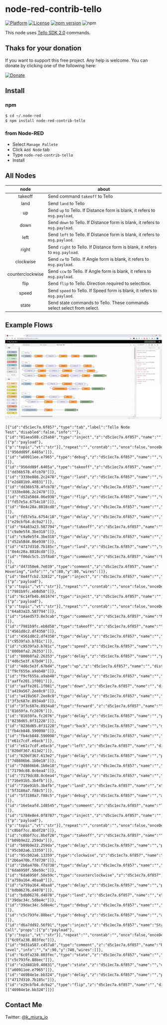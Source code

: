 # node-red-contrib-tello

[![Platform](https://img.shields.io/badge/platform-Node--RED-red)](https://nodered.org)
[![License](https://img.shields.io/badge/License-Apache%202.0-green.svg)](https://opensource.org/licenses/Apache-2.0)
[![npm version](https://badge.fury.io/js/node-red-contrib-tello.svg)](https://badge.fury.io/js/node-red-contrib-tello)
![npm](https://img.shields.io/npm/dt/node-red-contrib-tello.svg)

This node uses [Tello SDK 2.0](https://dl-cdn.ryzerobotics.com/downloads/Tello/Tello%20SDK%202.0%20User%20Guide.pdf) commands.

## Thaks for your donation

If you want to support this free project. Any help is welcome. You can donate by clicking one of the following here:

[![Donate](https://d1iczxrky3cnb2.cloudfront.net/button-medium-blue.png)](https://donorbox.org/donation-for-node-red-contrib-tello-1?default_interval=o)

## Install

### npm

```
$ cd ~/.node-red
$ npm install node-red-contrib-tello
```

### from Node-RED

- Select `Manage Pallete`
- Click `Add Node` tab
- Type `node-red-contrib-tello`
- Install

## All Nodes

|       node       | about                                                                         |
| :--------------: | ----------------------------------------------------------------------------- |
|     takeoff      | Send command `takeoff` to Tello                                               |
|       land       | Send `land` to Tello                                                          |
|        up        | Send `up` to Tello. If Distance form is blank, it refers to `msg.payload`,    |
|       down       | Send `down` to Tello. If Distance form is blank, it refers to `msg.payload`.  |
|       left       | Send `left` to Tello. If Distance form is blank, it refers to `msg.paylaod`.  |
|      right       | Send `right` to Tello. If Distance form is blank, it refers to `msg.payload`. |
|    clockwise     | Send `cw` to Tello. If Angle form is blank, it refers to `msg.payload`.       |
| counterclockwise | Send `ccw` to Tello. If Angle form is blank, it refers to `msg.payload`.      |
|       flip       | Send `flip` to Tello. Direction required to selectbox.                        |
|      speed       | Send `speed` to Tello. If Speed form is blank, it refers to `msg.paylaod`.    |
|      state       | Send state commands to Tello. These commands select select from select.       |

## Example Flows

![Flow Example](https://github.com/Miura55/node-red-contrib-tello/raw/master/images/flow_sample.png)

```
[{"id":"d5c1ec7a.6f857","type":"tab","label":"Tello Node Test","disabled":false,"info":""},{"id":"81aea588.c25ab8","type":"inject","z":"d5c1ec7a.6f857","name":"","props":[{"p":"payload"},{"p":"topic","vt":"str"}],"repeat":"","crontab":"","once":false,"onceDelay":0.1,"topic":"","payload":"takeoff","payloadType":"str","x":90,"y":120,"wires":[["956dd09f.6465a"]]},{"id":"a60911ee.e7965","type":"debug","z":"d5c1ec7a.6f857","name":"","active":true,"tosidebar":true,"console":false,"tostatus":false,"complete":"false","statusVal":"","statusType":"auto","x":850,"y":120,"wires":[]},{"id":"956dd09f.6465a","type":"takeoff","z":"d5c1ec7a.6f857","name":"","x":230,"y":120,"wires":[["dd36b578.4fcb78"]]},{"id":"333be886.2c2478","type":"land","z":"d5c1ec7a.6f857","name":"","x":530,"y":120,"wires":[["e2d481b9.40831"]]},{"id":"dd36b578.4fcb78","type":"delay","z":"d5c1ec7a.6f857","name":"","pauseType":"delay","timeout":"5","timeoutUnits":"seconds","rate":"1","nbRateUnits":"1","rateUnits":"second","randomFirst":"1","randomLast":"5","randomUnits":"seconds","drop":false,"x":380,"y":120,"wires":[["333be886.2c2478"]]},{"id":"d52a58d4.06e938","type":"flip","z":"d5c1ec7a.6f857","name":"","direction":"b","x":590,"y":620,"wires":[["fd57e5a.6754c18"]]},{"id":"8e4c28a.8818cd8","type":"debug","z":"d5c1ec7a.6f857","name":"","active":true,"tosidebar":true,"console":false,"tostatus":false,"complete":"false","statusVal":"","statusType":"auto","x":810,"y":680,"wires":[]},{"id":"fd57e5a.6754c18","type":"delay","z":"d5c1ec7a.6f857","name":"","pauseType":"delay","timeout":"5","timeoutUnits":"seconds","rate":"1","nbRateUnits":"1","rateUnits":"second","randomFirst":"1","randomLast":"5","randomUnits":"seconds","drop":false,"x":160,"y":680,"wires":[["e29cbfb4.dc9a2"]]},{"id":"64a83a23.587794","type":"takeoff","z":"d5c1ec7a.6f857","name":"","x":250,"y":620,"wires":[["c9a9e5f4.3be318"]]},{"id":"c9a9e5f4.3be318","type":"delay","z":"d5c1ec7a.6f857","name":"","pauseType":"delay","timeout":"5","timeoutUnits":"seconds","rate":"1","nbRateUnits":"1","rateUnits":"second","randomFirst":"1","randomLast":"5","randomUnits":"seconds","drop":false,"x":420,"y":620,"wires":[["d52a58d4.06e938"]]},{"id":"4717d310.7b185c","type":"land","z":"d5c1ec7a.6f857","name":"","x":650,"y":680,"wires":[["8e4c28a.8818cd8"]]},{"id":"f06dc5c5.15f8a8","type":"comment","z":"d5c1ec7a.6f857","name":"Flip","info":"","x":70,"y":580,"wires":[]},{"id":"d47350e6.7e039","type":"comment","z":"d5c1ec7a.6f857","name":" Hovering","info":"","x":80,"y":80,"wires":[]},{"id":"8e4ffcb2.32812","type":"inject","z":"d5c1ec7a.6f857","name":"","props":[{"p":"payload"},{"p":"topic","vt":"str"}],"repeat":"","crontab":"","once":false,"onceDelay":0.1,"topic":"","payload":"takeoff","payloadType":"str","x":90,"y":240,"wires":[["7981b9fc.eb8d58"]]},{"id":"6c14fb4b.661674","type":"inject","z":"d5c1ec7a.6f857","name":"","props":[{"p":"payload"},{"p":"topic","vt":"str"}],"repeat":"","crontab":"","once":false,"onceDelay":0.1,"topic":"","payload":"takeoff","payloadType":"str","x":90,"y":620,"wires":[["64a83a23.587794"]]},{"id":"14aed573.8e3cab","type":"comment","z":"d5c1ec7a.6f857","name":"Move","info":"","x":70,"y":200,"wires":[]},{"id":"7981b9fc.eb8d58","type":"takeoff","z":"d5c1ec7a.6f857","name":"","x":240,"y":240,"wires":[["4561d8c2.df4358"]]},{"id":"4561d8c2.df4358","type":"delay","z":"d5c1ec7a.6f857","name":"","pauseType":"delay","timeout":"5","timeoutUnits":"seconds","rate":"1","nbRateUnits":"1","rateUnits":"second","randomFirst":"1","randomLast":"5","randomUnits":"seconds","drop":false,"x":380,"y":240,"wires":[["c9539fa3.b781c"]]},{"id":"c9539fa3.b781c","type":"speed","z":"d5c1ec7a.6f857","name":"","speed":"20","x":530,"y":240,"wires":[["800b8fa2.26353"]]},{"id":"800b8fa2.26353","type":"delay","z":"d5c1ec7a.6f857","name":"","pauseType":"delay","timeout":"2","timeoutUnits":"seconds","rate":"1","nbRateUnits":"1","rateUnits":"second","randomFirst":"1","randomLast":"5","randomUnits":"seconds","drop":false,"x":680,"y":240,"wires":[["4d6c5e3f.67bd4"]]},{"id":"4d6c5e3f.67bd4","type":"up","z":"d5c1ec7a.6f857","name":"","distance":"50","x":830,"y":240,"wires":[["f9cf655a.a9ab48"]]},{"id":"f9cf655a.a9ab48","type":"delay","z":"d5c1ec7a.6f857","name":"","pauseType":"delay","timeout":"3","timeoutUnits":"seconds","rate":"1","nbRateUnits":"1","rateUnits":"second","randomFirst":"1","randomLast":"5","randomUnits":"seconds","drop":false,"x":120,"y":300,"wires":[["aaffe201.1f081"]]},{"id":"aaffe201.1f081","type":"down","z":"d5c1ec7a.6f857","name":"","distance":"50","x":270,"y":300,"wires":[["a419a567.2ee8c8"]]},{"id":"a419a567.2ee8c8","type":"delay","z":"d5c1ec7a.6f857","name":"","pauseType":"delay","timeout":"3","timeoutUnits":"seconds","rate":"1","nbRateUnits":"1","rateUnits":"second","randomFirst":"1","randomLast":"5","randomUnits":"seconds","drop":false,"x":420,"y":300,"wires":[["3f3c687e.8934a8"]]},{"id":"3f3c687e.8934a8","type":"forward","z":"d5c1ec7a.6f857","name":"","distance":"50","x":580,"y":300,"wires":[["81659fa.fc2076"]]},{"id":"81659fa.fc2076","type":"delay","z":"d5c1ec7a.6f857","name":"","pauseType":"delay","timeout":"3","timeoutUnits":"seconds","rate":"1","nbRateUnits":"1","rateUnits":"second","randomFirst":"1","randomLast":"5","randomUnits":"seconds","drop":false,"x":740,"y":300,"wires":[["8236d65.8f31228"]]},{"id":"8236d65.8f31228","type":"back","z":"d5c1ec7a.6f857","name":"","distance":"50","x":870,"y":300,"wires":[["fb4cb848.590098"]]},{"id":"fb4cb848.590098","type":"delay","z":"d5c1ec7a.6f857","name":"","pauseType":"delay","timeout":"3","timeoutUnits":"seconds","rate":"1","nbRateUnits":"1","rateUnits":"second","randomFirst":"1","randomLast":"5","randomUnits":"seconds","drop":false,"x":120,"y":360,"wires":[["e61c7cdf.e0acb"]]},{"id":"e61c7cdf.e0acb","type":"left","z":"d5c1ec7a.6f857","name":"","distance":"50","x":270,"y":360,"wires":[["820df367.613e2"]]},{"id":"820df367.613e2","type":"delay","z":"d5c1ec7a.6f857","name":"","pauseType":"delay","timeout":"3","timeoutUnits":"seconds","rate":"1","nbRateUnits":"1","rateUnits":"second","randomFirst":"1","randomLast":"5","randomUnits":"seconds","drop":false,"x":420,"y":360,"wires":[["7d8606b6.1b0e18"]]},{"id":"7d8606b6.1b0e18","type":"right","z":"d5c1ec7a.6f857","name":"","distance":"50","x":550,"y":360,"wires":[["7179dc88.0c6ea4"]]},{"id":"7179dc88.0c6ea4","type":"delay","z":"d5c1ec7a.6f857","name":"","pauseType":"delay","timeout":"5","timeoutUnits":"seconds","rate":"1","nbRateUnits":"1","rateUnits":"second","randomFirst":"1","randomLast":"5","randomUnits":"seconds","drop":false,"x":680,"y":360,"wires":[["716e91b5.3b4fb"]]},{"id":"716e91b5.3b4fb","type":"land","z":"d5c1ec7a.6f857","name":"","x":810,"y":360,"wires":[["5f3180a7.f88c5"]]},{"id":"5f3180a7.f88c5","type":"debug","z":"d5c1ec7a.6f857","name":"","active":true,"tosidebar":true,"console":false,"tostatus":false,"complete":"false","statusVal":"","statusType":"auto","x":970,"y":360,"wires":[]},{"id":"16e5eafd.1d8545","type":"comment","z":"d5c1ec7a.6f857","name":"Turn","info":"","x":70,"y":420,"wires":[]},{"id":"1784e8e4.0f8787","type":"inject","z":"d5c1ec7a.6f857","name":"","props":[{"p":"payload"},{"p":"topic","vt":"str"}],"repeat":"","crontab":"","once":false,"onceDelay":0.1,"topic":"","payload":"takeoff","payloadType":"str","x":90,"y":460,"wires":[["c8bbf7cc.8bdf28"]]},{"id":"c8bbf7cc.8bdf28","type":"takeoff","z":"d5c1ec7a.6f857","name":"","x":240,"y":460,"wires":[["b09b9e22.259da"]]},{"id":"b09b9e22.259da","type":"delay","z":"d5c1ec7a.6f857","name":"","pauseType":"delay","timeout":"5","timeoutUnits":"seconds","rate":"1","nbRateUnits":"1","rateUnits":"second","randomFirst":"1","randomLast":"5","randomUnits":"seconds","drop":false,"x":400,"y":460,"wires":[["95cb02a6.13359"]]},{"id":"95cb02a6.13359","type":"clockwise","z":"d5c1ec7a.6f857","name":"","deg":"180","x":580,"y":460,"wires":[["2b6a470b.f7d738"]]},{"id":"2b6a470b.f7d738","type":"delay","z":"d5c1ec7a.6f857","name":"","pauseType":"delay","timeout":"5","timeoutUnits":"seconds","rate":"1","nbRateUnits":"1","rateUnits":"second","randomFirst":"1","randomLast":"5","randomUnits":"seconds","drop":false,"x":740,"y":460,"wires":[["6da6950f.58e59c"]]},{"id":"6da6950f.58e59c","type":"counterclockwise","z":"d5c1ec7a.6f857","name":"","deg":"180","x":490,"y":520,"wires":[["a759a164.40aa8"]]},{"id":"a759a164.40aa8","type":"delay","z":"d5c1ec7a.6f857","name":"","pauseType":"delay","timeout":"5","timeoutUnits":"seconds","rate":"1","nbRateUnits":"1","rateUnits":"second","randomFirst":"1","randomLast":"5","randomUnits":"seconds","drop":false,"x":660,"y":520,"wires":[["bdb06276.d4078"]]},{"id":"bdb06276.d4078","type":"land","z":"d5c1ec7a.6f857","name":"","x":810,"y":520,"wires":[["39dac34c.5d8e4c"]]},{"id":"39dac34c.5d8e4c","type":"debug","z":"d5c1ec7a.6f857","name":"","active":true,"tosidebar":true,"console":false,"tostatus":false,"complete":"false","statusVal":"","statusType":"auto","x":950,"y":520,"wires":[]},{"id":"c5c793fe.88bec","type":"debug","z":"d5c1ec7a.6f857","name":"","active":true,"tosidebar":true,"console":false,"tostatus":false,"complete":"false","statusVal":"","statusType":"auto","x":620,"y":780,"wires":[]},{"id":"d6a7dd92.56f91","type":"inject","z":"d5c1ec7a.6f857","name":"Start Call","props":[{"p":"payload"},{"p":"topic","vt":"str"}],"repeat":"","crontab":"","once":false,"onceDelay":0.1,"topic":"","payload":"","payloadType":"date","x":110,"y":780,"wires":[["6c0fa238.803fec"]]},{"id":"9d31a587.c457a8","type":"comment","z":"d5c1ec7a.6f857","name":"Battery level","info":"","x":90,"y":740,"wires":[]},{"id":"6c0fa238.803fec","type":"state","z":"d5c1ec7a.6f857","name":"","command":"battery?","x":350,"y":780,"wires":[["c5c793fe.88bec"]]},{"id":"e2d481b9.40831","type":"state","z":"d5c1ec7a.6f857","name":"","command":"battery?","x":680,"y":120,"wires":[["a60911ee.e7965"]]},{"id":"46984e1e.bb324","type":"delay","z":"d5c1ec7a.6f857","name":"","pauseType":"delay","timeout":"5","timeoutUnits":"seconds","rate":"1","nbRateUnits":"1","rateUnits":"second","randomFirst":"1","randomLast":"5","randomUnits":"seconds","drop":false,"x":520,"y":680,"wires":[["4717d310.7b185c"]]},{"id":"e29cbfb4.dc9a2","type":"flip","z":"d5c1ec7a.6f857","name":"","direction":"f","x":350,"y":680,"wires":[["46984e1e.bb324"]]}]
```

## Contact Me

Twitter: [@k_miura_io](https://twitter.com/k_miura_io)
